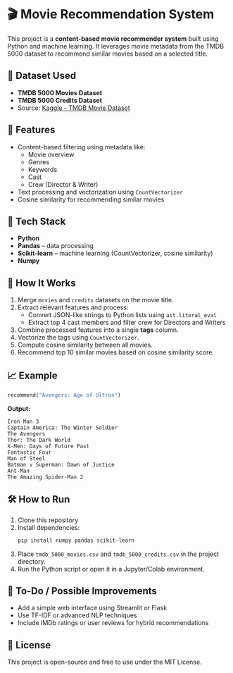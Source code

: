 # 🎬 Movie Recommendation System

This project is a **content-based movie recommender system** built using Python and machine learning. It leverages movie metadata from the TMDB 5000 dataset to recommend similar movies based on a selected title.

## 📁 Dataset Used

- **TMDB 5000 Movies Dataset**
- **TMDB 5000 Credits Dataset**
- Source: [Kaggle - TMDB Movie Dataset](https://www.kaggle.com/datasets/tmdb/tmdb-movie-metadata)

## 🚀 Features

- Content-based filtering using metadata like:
  - Movie overview
  - Genres
  - Keywords
  - Cast
  - Crew (Director & Writer)
- Text processing and vectorization using `CountVectorizer`
- Cosine similarity for recommending similar movies

## 🧠 Tech Stack

- **Python**
- **Pandas** – data processing
- **Scikit-learn** – machine learning (CountVectorizer, cosine similarity)
- **Numpy**

## 📌 How It Works

1. Merge `movies` and `credits` datasets on the movie title.
2. Extract relevant features and process:
   - Convert JSON-like strings to Python lists using `ast.literal_eval`
   - Extract top 4 cast members and filter crew for Directors and Writers
3. Combine processed features into a single **tags** column.
4. Vectorize the tags using `CountVectorizer`.
5. Compute cosine similarity between all movies.
6. Recommend top 10 similar movies based on cosine similarity score.

## 📈 Example

```python
recommend("Avengers: Age of Ultron")
```

**Output:**
```
Iron Man 3
Captain America: The Winter Soldier
The Avengers
Thor: The Dark World
X-Men: Days of Future Past
Fantastic Four
Man of Steel
Batman v Superman: Dawn of Justice
Ant-Man
The Amazing Spider-Man 2
```

## 🛠 How to Run

1. Clone this repository
2. Install dependencies:
   ```bash
   pip install numpy pandas scikit-learn
   ```
3. Place `tmdb_5000_movies.csv` and `tmdb_5000_credits.csv` in the project directory.
4. Run the Python script or open it in a Jupyter/Colab environment.

## 📎 To-Do / Possible Improvements

- Add a simple web interface using Streamlit or Flask
- Use TF-IDF or advanced NLP techniques
- Include IMDb ratings or user reviews for hybrid recommendations

## 📄 License

This project is open-source and free to use under the MIT License.
